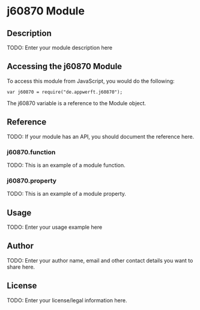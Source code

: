 # j60870 Module

## Description

TODO: Enter your module description here

## Accessing the j60870 Module

To access this module from JavaScript, you would do the following:

    var j60870 = require("de.appwerft.j60870");

The j60870 variable is a reference to the Module object.

## Reference

TODO: If your module has an API, you should document
the reference here.

### j60870.function

TODO: This is an example of a module function.

### j60870.property

TODO: This is an example of a module property.

## Usage

TODO: Enter your usage example here

## Author

TODO: Enter your author name, email and other contact
details you want to share here.

## License

TODO: Enter your license/legal information here.
